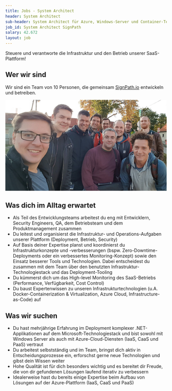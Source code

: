 ```yaml
---
title: Jobs - System Architect
header: System Architect 
sub-header: System Architect für Azure, Windows-Server und Container-Technologien im Development-Team m/w/d (Vollzeit/Teilzeit)
job_id: System Architect SignPath
salary: 42.672
layout: job
---
```


Steuere und verantworte die Infrastruktur und den Betrieb unserer SaaS-Plattform!

## Wer wir sind

Wir sind ein Team von 10 Personen, die gemeinsam [SignPath.io](https://signpath.io) entwickeln und betreiben.

![Team-Foto](/assets/img/jobs/team-photo.jpg)

## Was dich im Alltag erwartet

* Als Teil des Entwicklungsteams arbeitest du eng mit Entwicklern, Security Engineers, QA, dem Betriebsteam und dem Produktmanagement zusammen
* Du leitest und organisierst die Infrastruktur- und Operations-Aufgaben unserer Plattform (Deployment, Betrieb, Security)
* Auf Basis deiner Expertise planst und koordinierst du Infrastrukturkonzepte und -verbesserungen (bspw. Zero-Downtime-Deployments oder ein verbessertes Monitoring-Konzept) sowie den Einsatz besserer Tools und Technologien. Dabei entscheidest du zusammen mit dem Team über den benutzten Infrastruktur-Technologiestack und das Deployment-Tooling
* Du kümmerst dich um das High-level Monitoring des SaaS-Betriebs (Performance, Verfügbarkeit, Cost Control)
* Du baust Expertenwissen zu unseren Infrastrukturtechnologien (u.A. Docker-Containerization & Virtualization, Azure Cloud, Infrastructure-as-Code) auf

## Was wir suchen

* Du hast mehrjährige Erfahrung im Deployment komplexer .NET-Applikationen auf dem Microsoft-Technologiestack und bist sowohl mit Windows Server als auch mit Azure-Cloud-Diensten (IaaS, CaaS und PaaS) vertraut
* Du arbeitest selbstständig und im Team, bringst dich aktiv in Entscheidungsprozesse ein, erforschst gerne neue Technologien und gibst dein Wissen weiter
* Hohe Qualität ist für dich besonders wichtig und es bereitet dir Freude, die von dir gefundenen Lösungen laufend iterativ zu verbessern
* Idealerweise hast du bereits einige Expertise beim Aufbau von Lösungen auf der Azure-Plattform (IaaS, CaaS und PaaS)